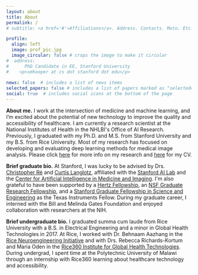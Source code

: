 ```yaml
---
layout: about
title: About
permalink: /
# subtitle: <a href='#'>Affiliations</a>. Address. Contacts. Moto. Etc.

profile:
  align: left
  image: prof_pic.jpg
  image_circular: false # crops the image to make it circular
#  address: 
#      PhD Candidate in EE, Stanford University                                          
#    <p>smhooper at cs dot stanford dot edu</p>
    
news: false  # includes a list of news items
selected_papers: false # includes a list of papers marked as "selected={true}"
social: true  # includes social icons at the bottom of the page
---
```



**About me.** I work at the intersection of medicine and machine learning, and I’m excited about the potential of new technology to improve the quality and accessibility of healthcare. I am currently a research scientist at the National Institutes of Health in the NHLBI's Office of AI Research. Previously, I graduated with my Ph.D. and M.S. from Stanford University and my B.S. from Rice University. Most of my research has focused on developing and evaluating deep learning methods for medical image analysis. Please click [here](/research/) for more info on my research and [here](/cv/) for my CV.

**Brief graduate bio.** At Stanford, I was lucky to be advised by Drs. [Christopher Ré](https://cs.stanford.edu/~chrismre/) and [Curtis Langlotz](https://profiles.stanford.edu/curtis-langlotz), affiliated with the [Stanford AI Lab](https://ai.stanford.edu/) and the [Center for Artificial Intelligence in Medicine and Imaging](https://aimi.stanford.edu/). I'm also grateful to have been supported by a [Hertz Fellowship](https://www.hertzfoundation.org/the-fellowship/), an [NSF Graduate Research Fellowship](https://www.nsfgrfp.org/), and a [Stanford Graduate Fellowship in Science and Engineering](https://vpge.stanford.edu/fellowships-funding/sgf) as the Texas Instruments Fellow. During my graduate career, I interned with the Bill and Melinda Gates Foundation and enjoyed collaboration with researchers at the NIH. 

**Brief undergraduate bio.** I graduated summa cum laude from Rice University with a B.S. in Electrical Engineering and a minor in Global Health Technologies in 2017. At Rice, I worked with Dr. Behnaam Aazhang in the [Rice Neuroengineering Initiative](https://neuroengineering.rice.edu/) and with Drs. Rebecca Richards-Kortum and Maria Oden in the [Rice360 Institute for Global Health Technologies](https://www.rice360.rice.edu/). During  undergrad, I spent time at the Polytechnic University of Malawi through an internship with Rice360 learning about healthcare technology and accessibility. 
